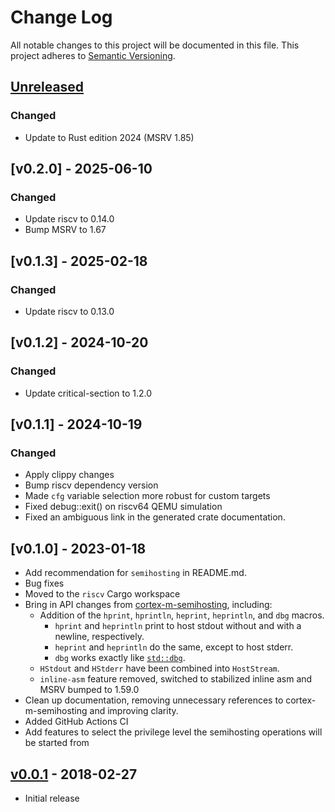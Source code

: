 # Change Log

All notable changes to this project will be documented in this file.
This project adheres to [Semantic Versioning](http://semver.org/).

## [Unreleased]

### Changed

- Update to Rust edition 2024 (MSRV 1.85)

## [v0.2.0] - 2025-06-10

### Changed

- Update riscv to 0.14.0
- Bump MSRV to 1.67

## [v0.1.3] - 2025-02-18

### Changed

- Update riscv to 0.13.0

## [v0.1.2] - 2024-10-20

### Changed

- Update critical-section to 1.2.0

## [v0.1.1] - 2024-10-19

### Changed

- Apply clippy changes
- Bump riscv dependency version
- Made `cfg` variable selection more robust for custom targets
- Fixed debug::exit() on riscv64 QEMU simulation
- Fixed an ambiguous link in the generated crate documentation.

## [v0.1.0] - 2023-01-18

- Add recommendation for `semihosting` in README.md.
- Bug fixes
- Moved to the `riscv` Cargo workspace
- Bring in API changes from
  [cortex-m-semihosting](https://github.com/rust-embedded/cortex-m/tree/master/cortex-m-semihosting),
  including:
    - Addition of the `hprint`, `hprintln`, `heprint`, `heprintln`, and `dbg`
      macros.
        - `hprint` and `heprintln` print to host stdout without and with a
          newline, respectively.
        - `heprint` and `heprintln` do the same, except to host stderr.
        - `dbg` works exactly like
          [`std::dbg`](https://doc.rust-lang.org/std/macro.dbg.html).
    - `HStdout` and `HStderr` have been combined into `HostStream`.
    - `inline-asm` feature removed, switched to stabilized inline asm and MSRV
      bumped to 1.59.0
- Clean up documentation, removing unnecessary references to
  cortex-m-semihosting and improving clarity.
- Added GitHub Actions CI
- Add features to select the privilege level the semihosting operations will be
  started from

## [v0.0.1] - 2018-02-27

- Initial release

[Unreleased]: https://github.com/riscv-rust/riscv-semihosting/compare/cb1afe4002d576b87bfd4c199f42a43815984ce4..HEAD
[v0.0.1]: https://github.com/riscv-rust/riscv-semihosting/tree/cb1afe4002d576b87bfd4c199f42a43815984ce4
